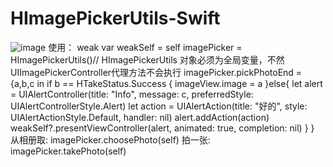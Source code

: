 # HImagePickerUtils-Swift

![image](https://github.com/iFallen/HImagePickerUtils-Swift/raw/master/ScreenShots/screenShot1.png)
使用：
weak var weakSelf = self
imagePicker = HImagePickerUtils()// HImagePickerUtils 对象必须为全局变量，不然UIImagePickerController代理方法不会执行
imagePicker.pickPhotoEnd = {a,b,c in
    if b == HTakeStatus.Success {
        imageView.image = a
    }else{
        let alert = UIAlertController(title: "Info", message: c, preferredStyle: UIAlertControllerStyle.Alert)
        let action = UIAlertAction(title: "好的", style: UIAlertActionStyle.Default, handler: nil)
        alert.addAction(action)
        weakSelf?.presentViewController(alert, animated: true, completion: nil)
    }
}
从相册取:
imagePicker.choosePhoto(self)
拍一张:
imagePicker.takePhoto(self)
